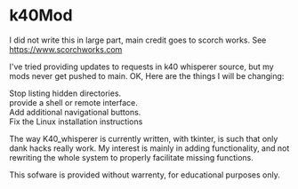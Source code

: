 # k40Mod
 I did not write this in large part, main credit goes to scorch works. See <br>
 https://www.scorchworks.com

I've tried providing updates to requests in k40 whisperer source, but my mods never get pushed to main.
OK, Here are the things I will be changing:

Stop listing hidden directories.<br>
provide a shell or remote interface. <br>
Add additional navigational buttons.<br>
Fix the Linux installation instructions<br>

The way K40_whisperer is currently written, with tkinter, is such that only dank hacks really work. 
My interest is mainly in adding functionality, and not rewriting the whole system to properly 
facilitate missing functions. 

This sofware is provided without warrenty, for educational purposes only. 
 
